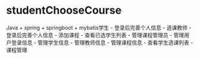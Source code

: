 # studentChooseCourse
Java + spring + springboot + mybatis学生 - 登录后完善个人信息 - 选课教师 - 登录后完善个人信息 - 添加课程 - 查看已选学生列表 - 管理课程管理员 - 管理用户登录信息 - 管理学生信息 - 管理教师信息 - 管理课程信息 - 查看学生选课列表 - 课程管理
